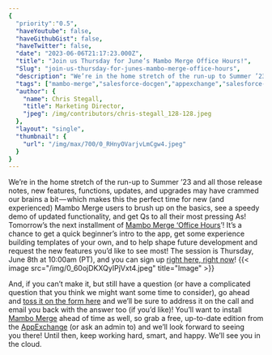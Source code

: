 ```yaml
---
{
  "priority":"0.5",
  "haveYoutube": false,
  "haveGithubGist": false,
  "haveTwitter": false,
  "date": "2023-06-06T21:17:23.000Z",
  "title": "Join us Thursday for June’s Mambo Merge Office Hours!",
  "Slug": "join-us-thursday-for-junes-mambo-merge-office-hours",
  "description": "We’re in the home stretch of the run-up to Summer ’23 and all those release notes, new features, functions, updates, and upgrades may have crammed our brains a bit — which makes this the perfect time for new (and experienced) Mambo Merge users to brush up on the basics, see a speedy demo of updated functionality, and get Qs to all their most pressing As! Tomorrow’s the next installment of <a href="https://cloud.news.mambomerge.app/officehours">Mambo Merge ‘Office Hours</a>’!.",
  "tags": ["mambo-merge","salesforce-docgen","appexchange","salesforce-app","salesforce"],
  "author": {
    "name": Chris Stegall,
    "title": Marketing Director,
    "jpeg": /img/contributors/chris-stegall_128-128.jpeg
  },
  "layout": "single",
  "thumbnail": {
    "url": "/img/max/700/0_RHnyOVarjvLmCgw4.jpeg"
  }
}
---
```

We’re in the home stretch of the run-up to Summer ’23 and all those release notes, new features, functions, updates, and upgrades may have crammed our brains a bit — which makes this the perfect time for new (and experienced) Mambo Merge users to brush up on the basics, see a speedy demo of updated functionality, and get Qs to all their most pressing As! Tomorrow’s the next installment of [Mambo Merge ‘Office Hours](https://cloud.news.mambomerge.app/officehours)’!
It’s a chance to get a quick beginner’s intro to the app, get some experience building templates of your own, and to help shape future development and request the new features you’d like to see most!
The session is Thursday, June 8th at 10:00am (PT), and you can sign up [right here, right now](https://cloud.news.mambomerge.app/officehours)!
{{< image src="/img/0_60ojDKXQyIPjVxt4.jpeg" title="Image" >}}

And, if you can’t make it, but still have a question (or have a complicated question that you think we might want some time to consider), go ahead and [toss it on the form here](https://forms.gle/xhg2uwkCjk5zmN1ZA) and we’ll be sure to address it on the call and email you back with the answer too (if you’d like)!
You’ll want to install [Mambo Merge](https://appexchange.salesforce.com/appxListingDetail?listingId=a0N3u00000MBinOEAT) ahead of time as well, so grab a free, up-to-date edition from the [AppExchange](https://appexchange.salesforce.com/appxListingDetail?listingId=a0N3u00000MBinOEAT) (or ask an admin to) and we’ll look forward to seeing you there!
Until then, keep working hard, smart, and happy. We’ll see you in the cloud.
